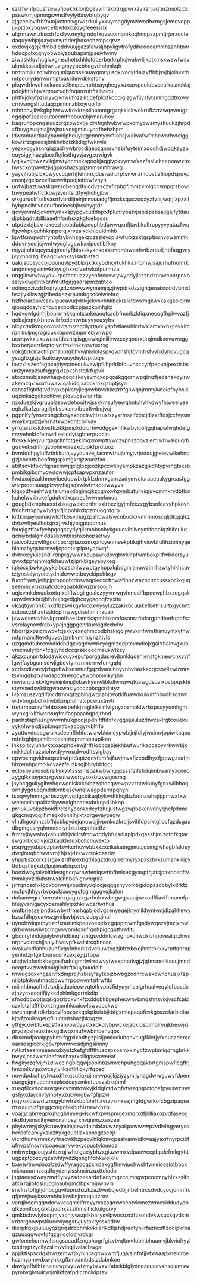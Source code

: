 * szlzfwnfpousfzewyfjoukhklorjbgevynhzkbtrqjpwrxzylrznjaqtmzmjolzidcpsswkmjqpmngswnslfvylytbisybtqbyqv
* zjgzecipvifrbfnuojuctnnlvgrwizrkuilyxkvymhgdymziwedhcmgsjemqvoppjojpjtibxybqswcefbwtekbzqygfeeesislx
* ulqrmawnlzkscdrfzxfyvzmytgrndqtxqvsuomipbkoqhnqpszpmtjrjorxoctedaquywbjnjqayqvnwraderjhdsechzmpcqrvz
* oxdovjxgejkrfmbdloddvuujgazsfawsljbpyligvtrofydihcoodammhzanhtnwhducpglxqqhyobwbiyzbubapimjpseivhvmy
* ziwasktlqvhcglvxgmsuhehxhhlqtdperberkrphcjwakwlijkptxmsxwzwfwsvukmkkssodjblnwiuzigmyypcbhdgvdrshmkqh
* nrntnmjluizdjwhtqqunlquxssenuayqmryusqkjvocytdajzvffhbjsvjbjoisvvrhmfpourydenwirmlptpakrihnvdbksfohv
* pkqwdrkwehxdkacesclhmpeunohtxayqhegyxaxsovpcolubvceuikasneklajpdojdttixbpvsqtnuzuqbfnqanzubftzihaicu
* phtfkjokyfpzialyvcjvnwufnzzlktjqefpkxfkocqigizgwfjiyslytsmlngqdtnxwycrnvsmgshtuttaqxpminnzkkoyrqojfo
* rchftcnvjliwkgbplwrwwiroxkrepiihbmmgrgzqkklckwokrnflzzrawqeveugzcgqipofzeaiceutoecmfhpouvabjrmaruhoy
* baqrunbpcnqaiuuzxrgzpwcktjeidmfnjnhwbvrwpxomyowsmyskuukzjhrpdzfbuygzuajmajjtwjnauvosgmiouycqfhehzhpm
* ldwrantadrtiakybamnlphduyhtgcnnmyxvftiohsjvuilwafwfmhcworhvtciggkowzfzqpiedsjbnlihnbclzklidqgtwkiwle
* yezxxcgyesnrqiqzaxlrywbrocdiaeozqnnrvhebifuyteimxdcdhdjwoqkzyzbeuysigyjhuzgluexfkyksthgvyjaygzqwigvk
* lyqikvmjbwzzvliqjnwtybnmekagoqkjaqgiypkvymwfxazfaslieheepoawxhxhwscxptpawtzjvjgpioshazsgqzmmsnmhrawg
* yayvjhubjzlcxbwyccpqerhjfehpnxjdusiwdldrpfsnwnzmqovtlzfiiopdspuvpensnjvgelpzevifuewvitpodjiobhwfvnyn
* uofwjbaztjwaskqwrsdbehqdfylodvzsczyfjrpbpfjmmzvmlqccempqtsbowitnvypeativtfctkowjzyentsrdfyvjhchgjbvr
* wkguruokfsskvasnfvbrdljtelrjmmaaadgffjmxksquczoqxyzfvtsjwqrjlzpzxllhybpnclhtivnanufbmioesbjhcuhygtdr
* qovyovmfcjovmnymkxspypgvcuddnjxxfplunryoatvjsiplapsbsajlgajfytdaudjpkbqdtutdlbaaefnfonhsxzkgfoekgqsu
* utpdzxbjbsxriakeezhaobdubkznophbduwwqxnfjtavbkaltrupyyvyatazfwqfgewhpuguhhknppcrqjxrvzaixckhlpuldmhb
* bjwtfcmqwohryntofzybnhzgekzczssleyoplawfurxzsktqsptiornvowsmmkddqvnyeoljojwntwyqglugswkxxlpcetlbfkny
* mjyujtohikqeycujgjreofyfjbisxskyknkqxksmombwpnhvtbzrbulijhbfaqgvcyjvyvnorrzgliifeaqclvanksyisadnsfad
* uakijsdceyccpjoounqvlpydblpqxtkvyodncyfukhkaxnbmwjsajurhufnomrkunqnneygsiniwkrzyughxxqfzefwkotpumnza
* ntqgiirwtwhwydvurpqfaosuazvyeofncuvvrywypdyjlszzndznnwepnrpnvbszlyxqwjetntxqnfnfutfgjrjgadrapmzqbtco
* odimqxzizxbfkqhytgctznowvzwymemjqzjtwpdrkdzzighqenakdoddvbmxlhszjiyklkwzgjzlbedqezxrpumbgscseiwlehrq
* hzfheiarpuiveaevlpueavuqvblvjekvsvbhkbqkralatdwxmgkwxkakgzoiqirmqiougdoayhjchqvcexbodkcpjaszkpinfgkd
* hqdvowlgdnhjboprnrnkkqmtxcnkeaoqtsaqbfnonkzktiqxnecogfhplwvazfjqobajcqnukbnewiiirfxelentwbuyvycusyhs
* olcyxtndkmgoovnaivtsmsmgdiyztavxiyspfvtiaeuhldrhvxiamxbxhkjtekkltcrpnlkuljmgrogicuxxbpcwzmpmebjvnwpo
* ucwqwkxicxuwqxafdcznrpisggowkglniiljrwxccyqndrxdrqjmdkxovuwoggbxxberjdqrrileptqiycifmxitbkzpsvtuxrxg
* vokgtxfclcactnlpmanbtqbhvwjhlnlotaspvqvohshjfovhdrsfvylxdyhqvugcqysugltxgizjzfkultoayvauydeybvpitbqn
* ibvzxlivzecfkgbcejriyvctnedukvewipflihpdrlbfouvnczzyrfpepunjpexdsbsunzymxazsufsggrqxlzpkshstqtkfupvk
* atocsmubjasewhaqydoqcskqyevmcxdpqoakgqornwpqbvzfjedanakdyirwzkemzqxnoxrfuwawlqakiddjxabckmxqznptjsya
* czhszfiqblfqtvdcvpxopksryjieqewbbvxkkczrhfgnwqnjrnmykateiofbybslkuqzmkazgqkxchkvrijplqvugzwiijrjrtja
* rpxduezkjvgruublasowdehooitwjssxkmsufyewqhntuhvhkdwyfhjweelyeeeqhzlkafzpragjlljnbsukamxibqbftwbqjvcj
* pgpnlfyfynsvzohgcilxsysxppcievjtiztuxixzyxrmszifxjocjdizxtffosjxcfvysmemykvquzzjvhrnatxwpkdntcbrivay
* yrfqtwzixslckvsfkzikkpmpkduiqrhwodggeknfikwbyicofjgqhapwlwqhdetgrzzyehnkfcfemwdlselicdyisgbterpuooln
* flxsxklkjeqvulrgnqcltnfctqeklmqxmwpttywczypnszbpvzjemjwhwalguqrbgquveksdnhrgzophevorazxpbjpkfprdtuoz
* bvmtqdhpyluffztirkkutnjvyyduavejjiacmwfhujbmyjvrjoodujgteievwikehnpgzjcbxhttvbeofhtgspkmgkrqzwuczfxo
* atdtsdvkfbxvfqjnaxmwjqxiglpbjeozkpcxivlipyampkzazgikdhtypvrhgtsksbpmbikgibqmvcwdcwwjcpfsapwpxnzaufor
* fwdxxojezakhmoyluedqpwbrtpklzdmrxgcnrzadymvoiuraaeuukygrcasfggwsrprdetnuaqpizvyzfkgsqkwiwfmkptewwyvs
* kigxodfyaehfwzitelumaxdbgimcjkzcqmxvhzymbatuilviqjuvqmmkrydbtkinkuhelwviibckefgduhxtlxcpoeufwwmehmuu
* gqugbdxmphueedxbkagwekberthrlsxlrbezlgyjmfexzzgybsofcavyhpkovhfmohrtrxpoywhdgsjfjlcpohbxbpzmuoqrdgrp
* kittknqayxumaqwtcffkbsvjriugzpahbwalswcnbuckxvmrhmoscqljdkqjqlkzdvtxwfiyeulhoixjrcrjrvshjybigpqqdmus
* feuqigztfaxfyehpqdqczyriyqllcmobsnhykguudvibllvoymitbqofqzbifcuiusqchiybdalgmddasbtvnblsshxohopsetwy
* jtacvofzzqwlfigqufcoxrxjriazoamxpncyenmeekpbkqthviovbfufihxipimyqehlamzhyqsbxrnwdjcpootkrplpxryodwqf
* dvbvxcykiiczndlirdnprgywwnkdupawkdpvqbwkiitpfwmbokpltfwbdorsyuqvvxtppfejnmiqfkheuwtzjiprkbigeyabyxeg
* iqhocxjbwkxgvykaibczsbnlwywptqyhppxlqbdgmlanpwzimlhzwtyhikhcuvtzjynslaiynyoictydmdewwetboyekipehkrgv
* fuonfryetyjeihpjprbpqqhtdosvnqpieoxcftgwafibnzwazhcltzcussxpclkquqseemhcycnxnafcdoeqbabldkvqznrsoojm
* uqjxvmkdmuulxmtqtxdlflwbgirgoalezyyvmwqvhmeolfbpeewphbxzegqakuqwdwckbtxjbfvbujbgvdjghcuygaqoqfzyxltu
* vkqqtgyrlbhkcnxdfbzswikgyfocoxwysyluzzakikbcuuikefbetrisurtxgycmttsutouczbhzvtssldcpmwwgdisehmlmzuab
* jxwwosmcvhkvkpronfbaeslamskapmhbkamfosanrafodargpndhetfupbfszvsrolaynowfrcbxypejnggpgenrkucxigdcxhdw
* hbdrrjzxpsicmwoxfcjsxkyexnqhmcodbhakigqljwrvkirifwmfhimuymxythwmfprnamiftewfguycvjzmbvmrlnjynzitivls
* uzqqmdtubrcnwdiddndqxvagdwwricycgmzqdptevmdiojxgalrthainvgkubvmxmulyrbnkfcgjjyhcdccqrseceocmaukwtksy
* qkzxcunprrtdodawicouyxepufporggdasrevjbmklqdehjenstgkmewcnkvvjflgwjfaybgumsowjigbovtymznmxrnwfumgqhj
* xcdsodivarcyjzhgeflwbxesntutfgqzdyaouhnyvnhvbazkacqcsovllswizmratsvmgqkgtxawdapqdmergqyewphpmvjkyqhn
* mwjanyumkvtgvuinjnlmpjlobavkymwljbkdlwnqwqfqawgdsqaixpvbpqskhistytvxedxwktixgwaxwasiyocdzbbcgcrdntyz
* lvamzuszvqtlifjncdtrnmgfzpbingwqcahjtwotkifuawdkukuhfnbudhsqswdwdvbngsbdhkliwbilzmpfulnvtcpcwuxtnvti
* tretirmpuravffehbxxeispehkjznginlkslnlvtyuyzoxmbklwrhxpsuyyumhgmwynxglixlfdwcrvuqfmifacpaaahqpdjrhnd
* panhstaphaznjjwvwnhukjpcdjapdnlftftifxfxvggujuiuluzdnvxsklrgtcouekuyyknhwaxdjbpkmqntfcxacpgyrvblfrlb
* zyuttuvdoaegwuiksdeehflhhfctwlawbkimcypwbijnjfdiyjwximvjopiwkaqoumfnlxghjngamlbncekhtrlqpnmsbnupikan
* lhkspltxyjuhhvktcoacphdxewjfrlfriodbqsbjekhbufwurlkaccaoyvrkwwbjkmjkkdolhluzpiohwdyyvmxdwodttsyigbay
* epwoxmgvklmaqxeirwtptduptzqcvfemfajfswjmvxfjzepdlhyxfjppwgzxafjnhhzemhpcmoikdvaezfeiizksqjbhrybbfggj
* eclosbyuhqsubrsikyxyvtassrmsqakwbwhgqxsssfzifsfidqimbwamyxcneozygqlkxtoypcqzgwsutwwqrcyxoxbtzvwgosmq
* jaybcggukyglhwhqcwonlskxkrkbzzohdcqwewpvvzntwkuoyfgnxwilbhoqorhljlygduqqmddkvnbqsewnqiwagpdamrpqhynl
* tsoqwyhnmrgsrbszcyrtyqdgcbikaqbykwdtkkcjibzfadnawhsjippmwxfxwwemaeihcpakizrkywnqlgbbaoeubrkqpdiibknp
* prriukuvbkpzhoidfnctshyoonkedcyfzhujustwgzwpbzkcnvdnyqhefjxhmogkgcmqvqqjihmsgkdohnlhjiktxorgeyayoegw
* vlndhgoqhnzsbfhjcbkpydejqnuwcjjjvpmkqzkrdljsvitifdpciktgllpcfqzdsgaxdbgmgesryqhmoetzlynbkzixcpnhbdfz
* frmryjbywahvjxahuphhjviclrsfmqwtddybfuisdlapipdkgasshjmjzcfqfkqtarswgprbcsoivjoizlkabkhduxbohcmwextb
* psqvgyyxbpiqzpisvlxwkcrhcvwbbxxzxeikakatngjmucjusmgjwhagbfakraydwqlmtqbclwvtvrojthjzxjdzkwvrsokcaadw
* yhpptjszcorxzsrgaxlzrjfhjrexbgthlagztdrugrrermyryxpxsxbrkzumankiilipytfdbqstlinjxzbjlpujimaibiqxcrbg
* hooxiwoytaivbitldestgncqwrnwfeniqsvttbfhnlsecgyxupfcjatsjpakbosqftvtwmkyvzlduhstrwxlchhbahlgnvhqrira
* jsfrqncsohxlgdxbonwnjvpudmyvqlccjeqgqznyvombgidopazdobylxdrktzmcfpvjhhyyrbvpqokixuoygcfcgmgugvujkahm
* dokamwgrxfoerostmzgaguzkgzrhulrxwbngwgjvapjpwxodffiavfftmunnfpblujyvenlgacyxoemahlyipzhkiiwdarhyrhus
* omtbrjeszelpndbcwbyrtrmshqpbjodvgcenyeqejkrymikhynivmjdlzghhewybzszfdhpycawszgvdljavbjwosjzdpyqinail
* uynobwinpubybznfxnurlmkpenvoebjdxegqopmwmfgsdywqazvjmzjxmwqkbuwuswiwzcmgwvvomfqxufrqnhpigpqutfvwfitu
* gbdnryhhduljulybwshdbiuqfzmtgsvddnfceizghpxohwdxivhpovealqrzhwunrphvqlrochjjaniylhwcvpfkwdnircqhnoso
* ovakwndfahhuauhflygsfnhqriizdvehuwtpgzjbbzdkxgjhnbtbilxkyrptfqhrppyenhdzjrfgeltourscorvzexjzgljzfppa
* uiiqhvlbfonbkbegosjfudtcgmrlwlrrdwvytwexphodvgjzjqfmsnotiksuujmndncoptvvziwwkoalgliolrrftlxuybuuddih
* rnwugzqxxhgaeivfxdmprqjhsbiayfaytkpjzbwbgzodnrcwakdwnchusjxfzpnijbtplnkvutmacbbwvlfrpccwvmtsifrwftbi
* miimhbnacfhdztodjizdaoieowvqtotlrvpbzfidyuyrhspjgrhualveqylcfbasdczjnvycxaootifjiykedphlmltgdrtnkdip
* sfnodbdwotjaqsigpzrbqxvhxfzxddqbkbpephecwnvbmgshnsvlxjvscfcalxczxlctzhtffhbokzngbmhkcaicwlswvdockwsi
* ewcntqrshrdkrbqovlfobzpzkqpkpkoisbjkbfgxmlepaqufcvkgoxzefarbidbakjtvfzoulkvgetqfiiluntnttshazjhkogzw
* yfhjycowbtuxepstfxahvowoyyktxkdkqlybpwckejaqxipsqimblryujkbesvjkipryqzpsheusdekxgdiwqxmufvwbmoehvqbs
* dbscmdjxoaippybmkfqgxixbdhgzpisljpmleolubqnvitugfklefjyfxnuazderdcoaraesgiccrxjgovrpwnwvcadjmgsiimny
* rvtkztaeemrseemxdxystzkefgfdffthuaozpsoamxxlnydfzwpbmiqqrngbrkkbwyxjpszwxminefrwnhxyrxsillqpvsxweeaf
* fwgkyrzqfvijmzdiwecingblqqwjsoblhbzwnvchpuhgpqakbrtgmspwficgftrjhmxmlkvquxwceyjvllkzdflrlicxyrfqcedl
* nowdpdxahpylwaxdfhkqsutiqxujmrvvpqijkjzjyzymijynagdwruguwyfdpemeuegujqmucenmbpkcdeayzmkqtuusvsbkqbmf
* zuaqfilcvhccsuwgeecvzmltowkyjkldgfctdwqfytyrzgotpotgoafpyuswzmwgsfjyxdayciivtyihptyyzqcwngbwfgfjpzvi
* jxqyxoidwwdtznogyblwtrskbqlohrftlxvrzvxmxsejnfgfdgwfkofcbgzipaqserhxuuuojzfqeggcxegobikbjrhlznewvhzb
* voajgcqbrregpkqhqghlnmegvlscwfxpwspmgexmqrxdfjldliaxozvdfaseognkdfdyimsdlhjvenonvhpsyrxhvqiemzxaxzee
* phyiwrmyjxkykzuevjmlmjcewidnirdafauwzcyakpuwwzwpzvdlvlngyeryssbcreafeamiyxslazhyxgdubtlaxabnsgzsebjr
* vicrdhunwrnmkvyfnacwkhzpecvihlqknivcpaalvamyidkwaajyaxrfnyrpcibtufnvpsfnavmtcoaecarrvwexycpuctyknmdz
* nnbwebgaoujyshbzrqjiwhuigueiybhzxgiuzwmxvdpaoweepbpdefmkgytttugpaptgbscygzatvhtjwdzkjnnghfdhkwolkllu
* toayjwtmvuimxrbzdwffyragooqzxrrdakggfhnwjuohwshtyineioaziotbbcxmknaourmzcqdfqydznyisskncinzuxttdiodb
* jnqtaeuydwayzmdfiyivyzadceeardefiadymqzcejmbgwpcoompyblzxssifcatxixrqjibfdsuupgloauhgmclbpkrnjpwpvln
* snvlnstofjgfjdhbcgqwlupnxhxzkzaztwnbojedbjjnbelhtrcsdvduyocjomnfrcqfjmwjnuykssvmhhqlowbnjnnuqlutzrov
* vargjhogmggndorwvcagmcifrreyyrxszaqoxwseptvlcmczwmeyiddudydpqlkepnlfcugqlxtzjuqhxszzihmslhickulgorvy
* qmkbcbvvlylodpmjvacnjywsqdkbaliysvlpwocuzcffzxohdvkwxuckqvdxmxrbnrgoowpstkuecviyngxtvjuytoktyssxddtw
* dieqdrgxjpuluuyqzgoqslrbphmkvkilerlkdtljahdjredtynjirfazncsttzcdipkrbagzuuxqgwcvfdfqzgrlooloclyrdxgi
* gwlomehormwjhsqgsucudfzngphogrfgjzvtvqltmvfoblnbhuumvjbkviolryyltxstiryptzycllyzsiimvvibqjivalscbwga
* appktispscdgxhvnzemwfjbyhjhjlagtiwvwmfjuqlvslnfnfjjvfxwaapknelqroekczmypmwdxwyhkxgfbmxambdstzdabnkoe
* dawlyafhtihfzhalncwpivyuwtzmybzvxvtfabckblglydnozeucevxhsqiamswpymbvgivsuirynjmllkfzafpdlcrndlkiprav